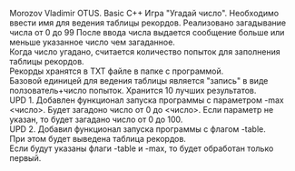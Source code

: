 Morozov Vladimir
OTUS. Basic C++
Игра "Угадай число".
Необходимо ввести имя для ведения таблицы рекордов.
Реализовано загадывание числа от 0 до 99
После ввода числа выдается сообщение больше или меньше указанное число чем загаданное.  
Когда число угадано, считается количество попыток для заполнения таблицы рекордов.  
Рекорды хранятся в ТХТ файле в папке с программой.  
Базовой единицей для ведения таблицы является "запись" в виде ползователь+число попыток. Хранится 10 лучших результатов.  
UPD 1. Добавлен функционал запуска программы с параметром -max <число>.
Будет загадоно число от 0 до <число>. Если параметр не указан, то будет загадано число от 0 до 100.  
UPD 2. Добавил функционал запуска программы с флагом -table.  
При этом будет выведена таблица рекордов.  
Если будут указаны флаги -table и -max, то будет обработан только первый.
